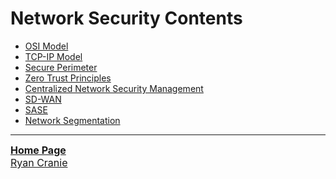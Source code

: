 # Network Security Contents
- [OSI Model](https://notes.ryancranie.com/Notes/Network%20Security/OSI%20Model)
- [TCP-IP Model](https://notes.ryancranie.com/Notes/Network%20Security/TCP-IP%20Model)
- [Secure Perimeter](https://notes.ryancranie.com/Notes/Network%20Security/Secure%20Perimeter)
- [Zero Trust Principles](https://notes.ryancranie.com/Notes/Network%20Security/Zero%20Trust%20Principles)
- [Centralized Network Security Management](https://notes.ryancranie.com/Notes/Network%20Security/Centralized%20Network%20Security%20Management)
- [SD-WAN](https://notes.ryancranie.com/Notes/Network%20Security/SD-WAN)
- [SASE](https://notes.ryancranie.com/Notes/Network%20Security/SASE)
- [Network Segmentation](https://notes.ryancranie.com/Notes/Network%20Security/Network%20Segmentation)

---
<font size=3><b>[Home Page](https://notes.ryancranie.com)<br></b>
[Ryan Cranie](https://www.ryancranie.com)</font>